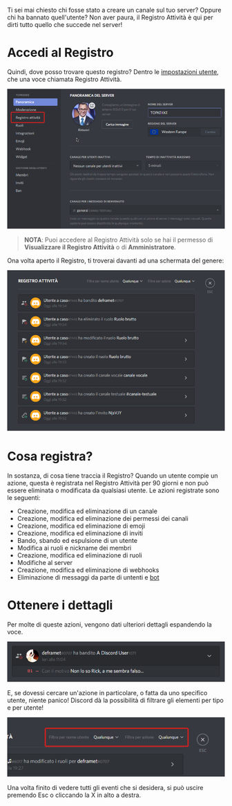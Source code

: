 <!-- TITLE: [IT] Registro Attività -->
<!-- SUBTITLE: Informazioni sul Registro Attività di Discord -->

Ti sei mai chiesto chi fosse stato a creare un canale sul tuo server? Oppure chi ha bannato quell'utente? Non aver paura, il Registro Attività è qui per dirti tutto quello che succede nel server!

# Accedi al Registro
Quindi, dove posso trovare questo registro? Dentro le [impostazioni utente](/it/server-settings), che una voce chiamata Registro Attività.

![It Audit Logs 1](/uploads/it/it-audit-logs-1.png "It Audit Logs 1")

> **NOTA**: Puoi accedere al Registro Attività solo se hai il permesso di **Visualizzare il Registro Attività** o di **Amministratore**.

Ona volta aperto il Registro, ti troverai davanti ad una schermata del genere:

![It Audit Logs 2](/uploads/it/it-audit-logs-2.png "It Audit Logs 2")

# Cosa registra?

In sostanza, di cosa tiene traccia il Registro? Quando un utente compie un azione, questa è registrata nel Registro Attività per 90 giorni e non può essere eliminata o modificata da qualsiasi utente. Le azioni registrate sono le seguenti:

* Creazione, modifica ed eliminazione di un canale
* Creazione, modifica ed eliminazione dei permessi dei canali
* Creazione, modifica ed eliminazione di emoji
* Creazione, modifica ed eliminazione di inviti
* Bando, sbando ed espulsione di un utente
* Modifica ai ruoli e nickname dei membri
* Creazione, modifica ed eliminazione di ruoli
* Modifiche al server
* Creazione, modifica ed eliminazione di webhooks
* Eliminazione di messaggi da parte di untenti e [bot](/it/bots)


# Ottenere i dettagli
Per molte di queste azioni, vengono dati ulteriori dettagli espandendo la voce.

![It Audit Logs 3](/uploads/it/it-audit-logs-3.png "It Audit Logs 3")

E, se dovessi cercare un'azione in particolare, o fatta da uno specifico utente, niente panico! Discord dà la possibilità di filtrare gli elementi per tipo e per utente!

![It Audit Logs 4](/uploads/it/it-audit-logs-4.png "It Audit Logs 4")

Una volta finito di vedere tutti gli eventi che si desidera, si può uscire premendo Esc o cliccando la X in alto a destra.